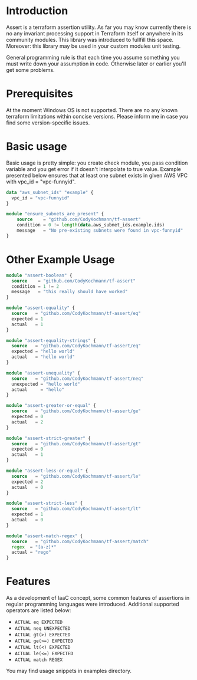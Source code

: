 # Introduction

Assert is a terraform assertion utility. As far you may know currently there is no any invariant processing support in Terraform itself or anywhere in its community modules. This library was introduced to fullfill this space. Moreover: this library may be used in your custom modules unit testing.

General programming rule is that each time you assume something you must write down your assumption in code. Otherwise later or earlier you'll get some problems.

# Prerequisites

At the moment Windows OS is not supported. There are no any known terraform limitations within concise versions. Please inform me in case you find some version-specific issues.

# Basic usage

Basic usage is pretty simple: you create check module, you pass condition variable and you get error if it doesn't interpolate to true value. Example presented below ensures that at least one subnet exists in given AWS VPC with vpc_id = "vpc-funnyid".

```terraform
data "aws_subnet_ids" "example" {
  vpc_id = "vpc-funnyid"
}

module "ensure_subnets_are_present" {
    source    = "github.com/CodyKochmann/tf-assert"
    condition = 0 != length(data.aws_subnet_ids.example.ids)
    message   = "No pre-existing subnets were found in vpc-funnyid"
}
```

# Other Example Usage

```terraform
module "assert-boolean" {
  source    = "github.com/CodyKochmann/tf-assert"
  condition = 1 != 2
  message   = "this really should have worked"
}

module "assert-equality" {
  source   = "github.com/CodyKochmann/tf-assert/eq"
  expected = 1
  actual   = 1
}

module "assert-equality-strings" {
  source   = "github.com/CodyKochmann/tf-assert/eq"
  expected = "hello world"
  actual   = "hello world"
}

module "assert-unequality" {
  source   = "github.com/CodyKochmann/tf-assert/neq"
  unexpected = "hello world"
  actual     = "hello"
}

module "assert-greater-or-equal" {
  source   = "github.com/CodyKochmann/tf-assert/ge"
  expected = 0
  actual   = 2
}

module "assert-strict-greater" {
  source   = "github.com/CodyKochmann/tf-assert/gt"
  expected = 0
  actual   = 1
}

module "assert-less-or-equal" {
  source   = "github.com/CodyKochmann/tf-assert/le"
  expected = 2
  actual   = 0
}

module "assert-strict-less" {
  source   = "github.com/CodyKochmann/tf-assert/lt"
  expected = 1
  actual   = 0
}

module "assert-match-regex" {
  source   = "github.com/CodyKochmann/tf-assert/match"
  regex  = "[a-z]*"
  actual = "rego"
}
```

# Features

As a development of IaaC concept, some common features of assertions in regular programming languages were introduced. Additional supported operators are listed below:
 * `ACTUAL eq EXPECTED`
 * `ACTUAL neq UNEXPECTED`
 * `ACTUAL gt(>) EXPECTED`
 * `ACTUAL ge(>=) EXPECTED`
 * `ACTUAL lt(<) EXPECTED`
 * `ACTUAL le(<=) EXPECTED`
 * `ACTUAL match REGEX`

You may find usage snippets in examples directory.
